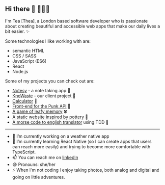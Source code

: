 ## Hi there 👋 👩🏻‍💻

I'm Tea [Thea], a London based software developer who is passionate about creating beautiful and accessible web apps that make our daily lives a bit easier. ✨ 

Some technologies I like working with are:
- semantic HTML
- CSS / SASS
- JavaScript (ES6)
- React
- Node.js

Some of my projects you can check out are:
- <a href="https://github.com/tea-milas/notesy-app">Notesy</a> - a note taking app 📝
- <a href="https://github.com/tea-milas/KnoWaste">KnoWaste</a> - our client project 🧆
- <a href="https://github.com/tea-milas/calculator">Calculator</a> 🧮
- <a href="https://github.com/tea-milas/punk-API">Front-end for the Punk API</a> 🍻
- <a href="https://github.com/tea-milas/memory-game">A game of leafy memory</a> 🍀
- <a href="https://github.com/tea-milas/pottery-collective">A static website inspired by pottery</a> 🧉
- <a href="https://github.com/tea-milas/morse-code-translator">A morse code to english translator</a> using TDD 🍑

----------------------------------------------------------------------------------------

- 🔭 I’m currently working on a weather native app
- 🌱 I’m currently learning React Native (so I can create apps that users can reach more easily) and trying to become more comfortable with TypeScript.
- 📫 You can reach me on <a href="https://www.linkedin.com/in/tea-milas/">linkedIn</a>
- 😄 Pronouns: she/her
- ⚡ When I'm not coding I enjoy taking photos, both analog and digital and going on little adventures.
